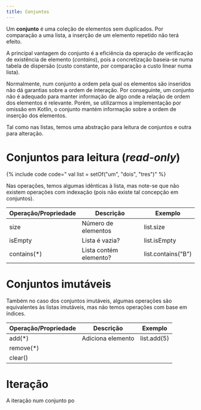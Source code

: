 ```yaml
---
title: Conjuntos
---
```


Um **conjunto** é uma coleção de elementos sem duplicados. Por comparação a uma lista, a inserção de um elemento repetido não terá efeito.

A principal vantagem do conjunto é a eficiência da operação de verificação de existência de elemento (*contains*), pois a concretização baseia-se numa tabela de dispersão (custo constante, por comparação a custo linear numa lista).

Normalmente, num conjunto a ordem pela qual os elementos são inseridos não dá garantias sobre a ordem de interação.  Por conseguinte, um conjunto não é adequado para manter informação de algo onde a relação de ordem dos elementos é relevante. Porém, se utilizarmos a implementação por omissão em Kotlin, o conjunto mantém informação sobre a ordem de inserção dos elementos.

Tal como nas listas, temos uma abstração para leitura de conjuntos e outra para alteração.

# Conjuntos para leitura (*read-only*)

{% include code code="
val list = setOf(\"um\", \"dois\", \"tres\")"
%}

Nas operações, temos algumas idênticas à lista, mas note-se que não existem operações com indexação (pois não existe tal concepção em conjuntos).

| Operação/Propriedade       | Descrição      | Exemplo |
| ----------- | ----------- |--------|
| size | Número de elementos | list.size |
| isEmpty | Lista é vazia? | list.isEmpty
| contains(*) | Lista contém elemento? | list.contains("B") |


# Conjuntos imutáveis

Também no caso dos conjuntos imutáveis, algumas operações são equivalentes às listas imutáveis, mas não temos operações com base em índices.

| Operação/Propriedade       | Descrição      | Exemplo |
| ----------- | ----------- |--------|
| add(*) | Adiciona elemento | list.add(5) |
| remove(*)
| clear()

# Iteração

A iteração num conjunto po
